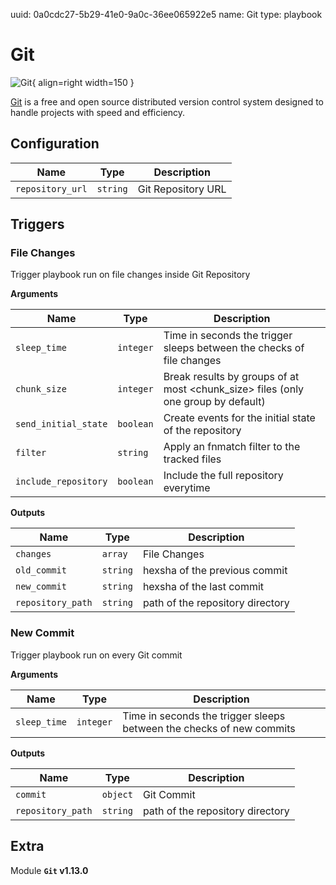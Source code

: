 uuid: 0a0cdc27-5b29-41e0-9a0c-36ee065922e5
name: Git
type: playbook

# Git

![Git](/assets/playbooks/library/git.svg){ align=right width=150 }

[Git](https://git-scm.com/) is a free and open source distributed version control system designed to handle projects with speed and efficiency.

## Configuration

| Name      |  Type   |  Description  |
| --------- | ------- | --------------------------- |
| `repository_url` | `string` | Git Repository URL |

## Triggers

### File Changes

Trigger playbook run on file changes inside Git Repository

**Arguments**

| Name      |  Type   |  Description  |
| --------- | ------- | --------------------------- |
| `sleep_time` | `integer` | Time in seconds the trigger sleeps between the checks of file changes |
| `chunk_size` | `integer` | Break results by groups of at most <chunk_size> files (only one group by default) |
| `send_initial_state` | `boolean` | Create events for the initial state of the repository |
| `filter` | `string` | Apply an fnmatch filter to the tracked files |
| `include_repository` | `boolean` | Include the full repository everytime |


**Outputs**

| Name      |  Type   |  Description  |
| --------- | ------- | --------------------------- |
| `changes` | `array` | File Changes |
| `old_commit` | `string` | hexsha of the previous commit |
| `new_commit` | `string` | hexsha of the last commit |
| `repository_path` | `string` | path of the repository directory |


### New Commit

Trigger playbook run on every Git commit

**Arguments**

| Name      |  Type   |  Description  |
| --------- | ------- | --------------------------- |
| `sleep_time` | `integer` | Time in seconds the trigger sleeps between the checks of new commits |


**Outputs**

| Name      |  Type   |  Description  |
| --------- | ------- | --------------------------- |
| `commit` | `object` | Git Commit |
| `repository_path` | `string` | path of the repository directory |


## Extra

Module **`Git` v1.13.0**